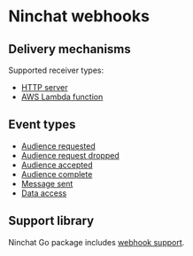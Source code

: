 # Ninchat webhooks

## Delivery mechanisms

Supported receiver types:

- [HTTP server](http.md)
- [AWS Lambda function](lambda.md)


## Event types

- [Audience requested](event/audience_requested.md)
- [Audience request dropped](event/audience_request_dropped.md)
- [Audience accepted](event/audience_accepted.md)
- [Audience complete](event/audience_complete.md)
- [Message sent](event/message_sent.md)
- [Data access](event/data_access.md)


## Support library

Ninchat Go package includes [webhook support](https://pkg.go.dev/github.com/ninchat/ninchat-go/webhook).

